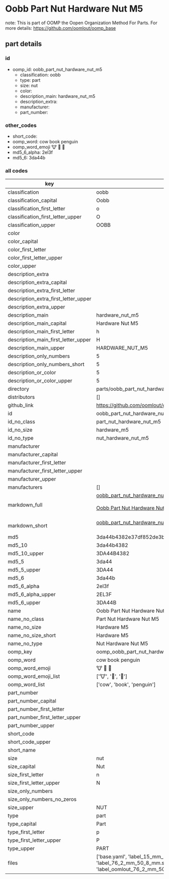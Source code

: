 # Oobb Part Nut Hardware Nut M5  

note: This is part of OOMP the Oopen Organization Method For Parts. For more details: https://github.com/oomlout/oomp_base

##  part details





### id
* oomp_id: oobb_part_nut_hardware_nut_m5
  * classification: oobb
  * type: part
  * size: nut
  * color: 
  * description_main: hardware_nut_m5
  * description_extra: 
  * manufacturer: 
  * part_number: 

### other_codes
* short_code: 
* oomp_word: cow book penguin
* oomp_word_emoji :cow: :book: :penguin:
* md5_6_alpha: 2el3f
* md5_6: 3da44b

### all codes 
| key | value |  
| --- | --- |  
| classification | oobb |  
| classification_capital | Oobb |  
| classification_first_letter | o |  
| classification_first_letter_upper | O |  
| classification_upper | OOBB |  
| color |  |  
| color_capital |  |  
| color_first_letter |  |  
| color_first_letter_upper |  |  
| color_upper |  |  
| description_extra |  |  
| description_extra_capital |  |  
| description_extra_first_letter |  |  
| description_extra_first_letter_upper |  |  
| description_extra_upper |  |  
| description_main | hardware_nut_m5 |  
| description_main_capital | Hardware Nut M5 |  
| description_main_first_letter | h |  
| description_main_first_letter_upper | H |  
| description_main_upper | HARDWARE_NUT_M5 |  
| description_only_numbers | 5 |  
| description_only_numbers_short | 5 |  
| description_or_color | 5 |  
| description_or_color_upper | 5 |  
| directory | parts/oobb_part_nut_hardware_nut_m5 |  
| distributors | [] |  
| github_link | https://github.com/oomlout/oomlout_oomp_part_src/tree/main/parts/oobb_part_nut_hardware_nut_m5/working |  
| id | oobb_part_nut_hardware_nut_m5 |  
| id_no_class | part_nut_hardware_nut_m5 |  
| id_no_size | hardware_m5 |  
| id_no_type | nut_hardware_nut_m5 |  
| manufacturer |  |  
| manufacturer_capital |  |  
| manufacturer_first_letter |  |  
| manufacturer_first_letter_upper |  |  
| manufacturer_upper |  |  
| manufacturers | [] |  
| markdown_full | [oobb_part_nut_hardware_nut_m5](https://github.com/oomlout/oomlout_oomp_part_src/tree/main/parts/oobb_part_nut_hardware_nut_m5/working)<br>[](https://github.com/oomlout/oomlout_oomp_part_src/tree/main/parts/oobb_part_nut_hardware_nut_m5/working)<br>[Oobb Part Nut Hardware Nut M5](https://github.com/oomlout/oomlout_oomp_part_src/tree/main/parts/oobb_part_nut_hardware_nut_m5/working)<br><br> |  
| markdown_short | [oobb_part_nut_hardware_nut_m5](https://github.com/oomlout/oomlout_oomp_part_src/tree/main/parts/oobb_part_nut_hardware_nut_m5/working)<br><br> |  
| md5 | 3da44b4382e37df852de3b0e20e5c512 |  
| md5_10 | 3da44b4382 |  
| md5_10_upper | 3DA44B4382 |  
| md5_5 | 3da44 |  
| md5_5_upper | 3DA44 |  
| md5_6 | 3da44b |  
| md5_6_alpha | 2el3f |  
| md5_6_alpha_upper | 2EL3F |  
| md5_6_upper | 3DA44B |  
| name | Oobb Part Nut Hardware Nut M5 |  
| name_no_class | Part Nut Hardware Nut M5 |  
| name_no_size | Hardware M5 |  
| name_no_size_short | Hardware M5 |  
| name_no_type | Nut Hardware Nut M5 |  
| oomp_key | oomp_oobb_part_nut_hardware_nut_m5 |  
| oomp_word | cow book penguin |  
| oomp_word_emoji | :cow: :book: :penguin: |  
| oomp_word_emoji_list | [':cow:', ':book:', ':penguin:'] |  
| oomp_word_list | ['cow', 'book', 'penguin'] |  
| part_number |  |  
| part_number_capital |  |  
| part_number_first_letter |  |  
| part_number_first_letter_upper |  |  
| part_number_upper |  |  
| short_code |  |  
| short_code_upper |  |  
| short_name |  |  
| size | nut |  
| size_capital | Nut |  
| size_first_letter | n |  
| size_first_letter_upper | N |  
| size_only_numbers |  |  
| size_only_numbers_no_zeros |  |  
| size_upper | NUT |  
| type | part |  
| type_capital | Part |  
| type_first_letter | p |  
| type_first_letter_upper | P |  
| type_upper | PART |  
| files | ['base.yaml', 'label_15_mm_30_mm.pdf', 'label_15_mm_30_mm.svg', 'label_76_2_mm_50_8_mm.pdf', 'label_76_2_mm_50_8_mm.svg', 'label_oomlout_76_2_mm_50_8_mm.pdf', 'label_oomlout_76_2_mm_50_8_mm.svg', 'readme.md', 'working.json', 'working.yaml'] |  
